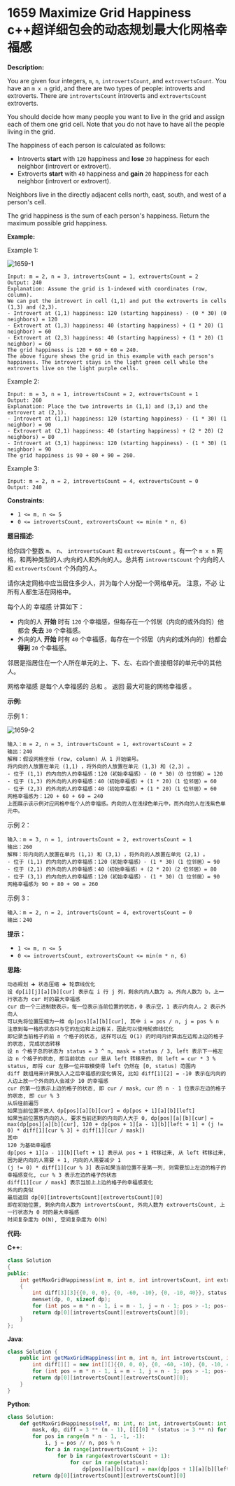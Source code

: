 # 1659 Maximize Grid Happiness c++超详细包会的动态规划最大化网格幸福感

__Description:__

You are given four integers, `m`, `n`, `introvertsCount`, and `extrovertsCount`. You have an `m x n` grid, and there are two types of people: introverts and extroverts. There are `introvertsCount` introverts and `extrovertsCount` extroverts.

You should decide how many people you want to live in the grid and assign each of them one grid cell. Note that you do not have to have all the people living in the grid.

The happiness of each person is calculated as follows:

- Introverts __start__ with `120` happiness and __lose__ `30` happiness for each neighbor (introvert or extrovert).
- Extroverts __start__ with `40` happiness and __gain__ `20` happiness for each neighbor (introvert or extrovert).

Neighbors live in the directly adjacent cells north, east, south, and west of a person's cell.

The grid happiness is the sum of each person's happiness. Return the maximum possible grid happiness.

__Example:__

Example 1:

![1659-1](https://assets.leetcode.com/uploads/2020/11/05/grid_happiness.png)

```text
Input: m = 2, n = 3, introvertsCount = 1, extrovertsCount = 2
Output: 240
Explanation: Assume the grid is 1-indexed with coordinates (row, column).
We can put the introvert in cell (1,1) and put the extroverts in cells (1,3) and (2,3).
- Introvert at (1,1) happiness: 120 (starting happiness) - (0 * 30) (0 neighbors) = 120
- Extrovert at (1,3) happiness: 40 (starting happiness) + (1 * 20) (1 neighbor) = 60
- Extrovert at (2,3) happiness: 40 (starting happiness) + (1 * 20) (1 neighbor) = 60
The grid happiness is 120 + 60 + 60 = 240.
The above figure shows the grid in this example with each person's happiness. The introvert stays in the light green cell while the extroverts live on the light purple cells.
```

Example 2:

```text
Input: m = 3, n = 1, introvertsCount = 2, extrovertsCount = 1
Output: 260
Explanation: Place the two introverts in (1,1) and (3,1) and the extrovert at (2,1).
- Introvert at (1,1) happiness: 120 (starting happiness) - (1 * 30) (1 neighbor) = 90
- Extrovert at (2,1) happiness: 40 (starting happiness) + (2 * 20) (2 neighbors) = 80
- Introvert at (3,1) happiness: 120 (starting happiness) - (1 * 30) (1 neighbor) = 90
The grid happiness is 90 + 80 + 90 = 260.
```

Example 3:

```text
Input: m = 2, n = 2, introvertsCount = 4, extrovertsCount = 0
Output: 240
```

__Constraints:__

- `1 <= m, n <= 5`
- `0 <= introvertsCount, extrovertsCount <= min(m * n, 6)`

__题目描述:__

给你四个整数 `m`、 `n`、 `introvertsCount` 和 `extrovertsCount` 。有一个 `m x n` 网格，和两种类型的人:内向的人和外向的人。总共有 `introvertsCount` 个内向的人和 `extrovertsCount` 个外向的人。

请你决定网格中应当居住多少人，并为每个人分配一个网格单元。 注意，不必 让所有人都生活在网格中。

每个人的 幸福感 计算如下：

- 内向的人 __开始__ 时有 `120` 个幸福感，但每存在一个邻居（内向的或外向的）他都会 __失去__  `30` 个幸福感。
- 外向的人 __开始__ 时有 `40` 个幸福感，每存在一个邻居（内向的或外向的）他都会 __得到__  `20` 个幸福感。

邻居是指居住在一个人所在单元的上、下、左、右四个直接相邻的单元中的其他人。

网格幸福感 是每个人幸福感的 总和 。 返回 最大可能的网格幸福感 。

__示例:__

示例 1：

![1659-2](https://assets.leetcode-cn.com/aliyun-lc-upload/uploads/2020/11/15/grid_happiness.png)

```text
输入：m = 2, n = 3, introvertsCount = 1, extrovertsCount = 2
输出：240
解释：假设网格坐标 (row, column) 从 1 开始编号。
将内向的人放置在单元 (1,1) ，将外向的人放置在单元 (1,3) 和 (2,3) 。
- 位于 (1,1) 的内向的人的幸福感：120（初始幸福感）- (0 * 30)（0 位邻居）= 120
- 位于 (1,3) 的外向的人的幸福感：40（初始幸福感）+ (1 * 20)（1 位邻居）= 60
- 位于 (2,3) 的外向的人的幸福感：40（初始幸福感）+ (1 * 20)（1 位邻居）= 60
网格幸福感为：120 + 60 + 60 = 240
上图展示该示例对应网格中每个人的幸福感。内向的人在浅绿色单元中，而外向的人在浅紫色单元中。
```

示例 2：

```text
输入：m = 3, n = 1, introvertsCount = 2, extrovertsCount = 1
输出：260
解释：将内向的人放置在单元 (1,1) 和 (3,1) ，将外向的人放置在单元 (2,1) 。
- 位于 (1,1) 的内向的人的幸福感：120（初始幸福感）- (1 * 30)（1 位邻居）= 90
- 位于 (2,1) 的外向的人的幸福感：40（初始幸福感）+ (2 * 20)（2 位邻居）= 80
- 位于 (3,1) 的内向的人的幸福感：120（初始幸福感）- (1 * 30)（1 位邻居）= 90
网格幸福感为 90 + 80 + 90 = 260
```

示例 3：

```text
输入：m = 2, n = 2, introvertsCount = 4, extrovertsCount = 0
输出：240
```

__提示：__

- `1 <= m, n <= 5`
- `0 <= introvertsCount, extrovertsCount <= min(m * n, 6)`

__思路:__

```text
动态规划 ➕ 状态压缩 ➕ 轮廓线优化
设 dp[i][j][a][b][cur] 表示在 i 行 j 列，剩余内向人数为 a，外向人数为 b，上一行状态为 cur 时的最大幸福感
cur 由一个三进制数表示，每一位表示当前位置的状态，0 表示空，1 表示内向人，2 表示外向人
可以先将位置压缩为一维 dp[pos][a][b][cur], 其中 i = pos / n, j = pos % n
注意到每一格的状态只与它的左边和上边有关，因此可以使用轮廓线优化
即记录当前格子的前 n 个格子的状态, 这样可以在 O(1) 的时间内计算出左边和上边的格子的状态, 完成状态转移
设 n 个格子总的状态为 status = 3 ^ n, mask = status / 3, left 表示下一格左边 n 个格子的状态, 即当前状态 cur 是从 left 转移来的, 则 left = cur * 3 % status, 即将 cur 左移一位并取模使得 left 仍然在 [0, status) 范围内
diff 数组用来计算放入人之后幸福感的变化情况, 比如 diff[1][2] = -10 表示在内向的人边上放一个外向的人会减少 10 的幸福感
cur 的第一位表示上边的格子的状态, 即 cur / mask, cur 的 n - 1 位表示左边的格子的状态, 即 cur % 3
从后往前遍历
如果当前位置不放人 dp[pos][a][b][cur] = dp[pos + 1][a][b][left]
如果当前位置放内向的人, 要求当前还剩的内向的人大于 0, dp[pos][a][b][cur] = max(dp[pos][a][b][cur], 120 + dp[pos + 1][a - 1][b][left + 1] + (j != 0) * diff[1][cur % 3] + diff[1][cur / mask])
其中 
120 为基础幸福感
dp[pos + 1][a - 1][b][left + 1] 表示从 pos + 1 转移过来, 从 left 转移过来, 因为是内向的人需要 + 1, 内向的人需要减少 1
(j != 0) * diff[1][cur % 3] 表示如果当前位置不是第一列, 则需要加上左边的格子的幸福感变化, cur % 3 表示左边的格子的状态
diff[1][cur / mask] 表示当加上上边的格子的幸福感变化
外向的类似
最后返回 dp[0][introvertsCount][extrovertsCount][0]
即在初始位置, 剩余内向人数为 introvertsCount, 外向人数为 extrovertsCount, 上一行状态为 0 时的最大幸福感
时间复杂度为 O(N), 空间复杂度为 O(N)
```

__代码:__

__C++__:

```C++
class Solution 
{
public:
    int getMaxGridHappiness(int m, int n, int introvertsCount, int extrovertsCount) 
    {
        int diff[3][3]{{0, 0, 0}, {0, -60, -10}, {0, -10, 40}}, status = pow(3, n), mask = status / 3, dp[m * n + 1][introvertsCount + 1][extrovertsCount + 1][status];
        memset(dp, 0, sizeof dp);
        for (int pos = m * n - 1, i = m - 1, j = n - 1; pos > -1; pos--, i = pos / n, j = pos % n) for (int a = 0; a <= introvertsCount; a++) for (int b = 0; b <= extrovertsCount; b++) for (int cur = 0, left = 0; cur < status; cur++, left = cur * 3 % status) dp[pos][a][b][cur] = max({dp[pos + 1][a][b][left], a > 0 ? 120 + dp[pos + 1][a - 1][b][left + 1] + (j != 0) * diff[1][cur % 3] + diff[1][cur / mask] : 0, b > 0 ? 40 + dp[pos + 1][a][b - 1][left + 2] + (j != 0) * diff[2][cur % 3] + diff[2][cur / mask] : 0});
        return dp[0][introvertsCount][extrovertsCount][0];
    }
};
```

__Java__:

```Java
class Solution {
    public int getMaxGridHappiness(int m, int n, int introvertsCount, int extrovertsCount) {
        int diff[][] = new int[][]{{0, 0, 0}, {0, -60, -10}, {0, -10, 40}}, status = (int)Math.pow(3, n), mask = status / 3, dp[][][][] = new int[m * n + 1][introvertsCount + 1][extrovertsCount + 1][status];
        for (int pos = m * n - 1, i = m - 1, j = n - 1; pos > -1; pos--, i = pos / n, j = pos % n) for (int a = 0; a <= introvertsCount; a++) for (int b = 0; b <= extrovertsCount; b++) for (int cur = 0, left = 0; cur < status; cur++, left = cur * 3 % status) dp[pos][a][b][cur] = Math.max(dp[pos + 1][a][b][left], Math.max(a > 0 ? 120 + dp[pos + 1][a - 1][b][left + 1] + (j != 0 ? 1 : 0) * diff[1][cur % 3] + diff[1][cur / mask] : 0, b > 0 ? 40 + dp[pos + 1][a][b - 1][left + 2] + (j != 0 ? 1 : 0) * diff[2][cur % 3] + diff[2][cur / mask] : 0));
        return dp[0][introvertsCount][extrovertsCount][0];
    }
}
```

__Python__:

```Python
class Solution:
    def getMaxGridHappiness(self, m: int, n: int, introvertsCount: int, extrovertsCount: int) -> int:
        mask, dp, diff = 3 ** (n - 1), [[[[0] * (status := 3 ** n) for _ in range(extrovertsCount + 1)] for _ in range(introvertsCount + 1)] for _ in range(m * n + 1)], [[0, 0, 0], [0, -60, -10], [0, -10, 40]]
        for pos in range(m * n - 1, -1, -1):
            i, j = pos // n, pos % n
            for a in range(introvertsCount + 1):
                for b in range(extrovertsCount + 1):
                    for cur in range(status):
                        dp[pos][a][b][cur] = max(dp[pos + 1][a][b][left := cur * 3 % status], 0 if a < 1 else (120 + dp[pos + 1][a - 1][b][left + 1] + (j != 0) * diff[1][cur % 3] + diff[1][cur // mask]), 0 if b < 1 else (40 + dp[pos + 1][a][b - 1][left + 2] + (j != 0) * diff[2][cur % 3] + diff[2][cur // mask]))
        return dp[0][introvertsCount][extrovertsCount][0]
```
